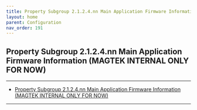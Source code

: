 ```yaml
---
title: Property Subgroup 2.1.2.4.nn Main Application Firmware Information (MAGTEK INTERNAL ONLY FOR NOW)
layout: home
parent: Configuration
nav_order: 191
---
```


## Property Subgroup 2.1.2.4.nn Main Application Firmware Information (MAGTEK INTERNAL ONLY FOR NOW)

---

- [Property Subgroup 2.1.2.4.nn Main Application Firmware Information (MAGTEK INTERNAL ONLY FOR NOW)](#property-subgroup-2124nn-main-application-firmware-information-magtek-internal-only-for-now)

---


#